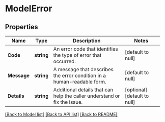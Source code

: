 # ModelError

## Properties
Name | Type | Description | Notes
------------ | ------------- | ------------- | -------------
**Code** | **string** | An error code that identifies the type of error that occurred. | [default to null]
**Message** | **string** | A message that describes the error condition in a human-readable form. | [default to null]
**Details** | **string** | Additional details that can help the caller understand or fix the issue. | [optional] [default to null]

[[Back to Model list]](../README.md#documentation-for-models) [[Back to API list]](../README.md#documentation-for-api-endpoints) [[Back to README]](../README.md)

